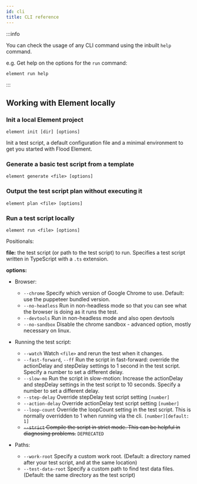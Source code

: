 ```yaml
---
id: cli
title: CLI reference
---
```


:::info

You can check the usage of any CLI command using the inbuilt `help` command.

e.g. Get help on the options for the `run` command:

```shell
element run help
```

:::
## Working with Element locally

### Init a local Element project
```shell
element init [dir] [options]
```

Init a test script, a default configuration file and a minimal environment to get you started with Flood Element.

### Generate a basic test script from a template
```shell
element generate <file> [options]
```

### Output the test script plan without executing it
```shell
element plan <file> [options]
```

### Run a test script locally
```shell
element run <file> [options]
```
Positionals:

**file:** the test script (or path to the test script) to run. Specifies a test script written in TypeScript with a `.ts` extension.

**options:**

- Browser:

  - `--chrome` Specify which version of Google Chrome to use. Default: use
  the puppeteer bundled version.
  - `--no-headless` Run in non-headless mode so that you can see what the browser is doing as it runs the test.
  - `--devtools` Run in non-headless mode and also open devtools
  - `--no-sandbox` Disable the chrome sandbox - advanced option, mostly necessary on linux.

- Running the test script:

  - `--watch` Watch `<file>` and rerun the test when it changes.
  - `--fast-forward`, `--ff` Run the script in fast-forward: override the actionDelay and stepDelay settings to 1 second in the test script. Specify a number to set a different delay.
  - `--slow-mo` Run the script in slow-motion: Increase the actionDelay
  and stepDelay settings in the test script to 10 seconds.
  Specify a number to set a different delay.
  - `--step-delay` Override stepDelay test script setting `[number]`
  - `--action-delay` Override actionDelay test script setting `[number]`
  - `--loop-count` Override the loopCount setting in the test script. This
  is normally overridden to 1 when running via the cli.
  `[number][default: 1]`
  - ~~`--strict` Compile the script in strict mode. This can be helpful
  in diagnosing problems.~~ `DEPRECATED`

- Paths:

  - `--work-root` Specify a custom work root. (Default: a directory named
  after your test script, and at the same location)
  - `--test-data-root` Specify a custom path to find test data files. (Default: the
  same directory as the test script)


